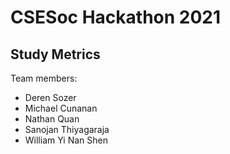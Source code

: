 # CSESoc Hackathon 2021
## Study Metrics
Team members:
* Deren Sozer
* Michael Cunanan
* Nathan Quan
* Sanojan Thiyagaraja
* William Yi Nan Shen

